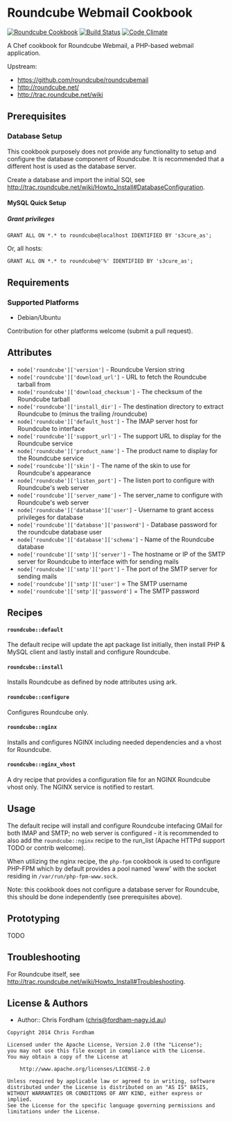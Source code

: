 Roundcube Webmail Cookbook
==========================

[![Roundcube Cookbook](http://img.shields.io/badge/cookbook-roundcube%20v0.1.0-green.svg)](https://github.com/xhost-cookbooks/roundcube)
[![Build Status](https://travis-ci.org/xhost-cookbooks/roundcube.svg)](https://travis-ci.org/xhost-cookbooks/roundcube)
[![Code Climate](https://codeclimate.com/github/xhost-cookbooks/system.png)](https://codeclimate.com/github/xhost-cookbooks/roundcube)

A Chef cookbook for Roundcube Webmail, a PHP-based webmail application.

Upstream:
- https://github.com/roundcube/roundcubemail
- http://roundcube.net/
- http://trac.roundcube.net/wiki

Prerequisites
-------------

### Database Setup
This cookbook purposely does not provide any functionality to setup and configure the database component of Roundcube. It is recommended that a different host is used as the database server.

Create a database and import the initial SQl, see http://trac.roundcube.net/wiki/Howto_Install#DatabaseConfiguration.

#### MySQL Quick Setup

##### Grant privileges

```
GRANT ALL ON *.* to roundcube@localhost IDENTIFIED BY 's3cure_as';
```
Or, all hosts:
```
GRANT ALL ON *.* to roundcube@'%' IDENTIFIED BY 's3cure_as';
```

Requirements
------------
### Supported Platforms
 * Debian/Ubuntu

Contribution for other platforms welcome (submit a pull request).

Attributes
----------

 * `node['roundcube']['version']` - Roundcube Version string
 * `node['roundcube']['download_url']` - URL to fetch the Roundcube tarball from
 * `node['roundcube']['download_checksum']` - The checksum of the Roundcube tarball
 * `node['roundcube']['install_dir']` - The destination directory to extract Roundcube to (minus the trailing /roundcube)
 * `node['roundcube']['default_host']` - The IMAP server host for Roundcube to interface
 * `node['roundcube']['support_url']` - The support URL to display for the Roundcube service
 * `node['roundcube']['product_name']` - The product name to display for the Roundcube service
 * `node['roundcube']['skin']` - The name of the skin to use for Roundcube's appearance
 * `node['roundcube']['listen_port']` - The listen port to configure with Roundcube's web server
 * `node['roundcube']['server_name']` - The server_name to configure with Roundcube's web server
 * `node['roundcube']['database']['user']` - Username to grant access privileges for database
 * `node['roundcube']['database']['password']` - Database password for the roundcube database user
 * `node['roundcube']['database']['schema']` - Name of the Roundcube database
 * `node['roundcube']['smtp']['server']` - The hostname or IP of the SMTP server for Roundcube to interface with for sending mails
 * `node['roundcube']['smtp']['port']` - The port of the SMTP server for sending mails
 * `node['roundcube']['smtp']['user']` = The SMTP username
 * `node['roundcube']['smtp']['password']` = The SMTP password

Recipes
-------
#### `roundcube::default`
The default recipe will update the apt package list initially, then install PHP & MySQL client and lastly install and configure Roundcube.

#### `roundcube::install`
Installs Roundcube as defined by node attributes using ark.

#### `roundcube::configure`
Configures Roundcube only.

#### `roundcube::nginx`
Installs and configures NGINX including needed dependencies and a vhost for Roundcube.

#### `roundcube::nginx_vhost`
A dry recipe that provides a configuration file for an NGINX Roundcube vhost only. The NGINX service is notified to restart.

Usage
-----
The default recipe will install and configure Roundcube intefacing GMail for both IMAP and SMTP; no web server is configured - it is recommended to also add the `roundcube::nginx` recipe to the run_list (Apache HTTPd support TODO or contrib welcome).

When utilizing the nginx recipe, the `php-fpm` cookbook is used to configure PHP-FPM which by default provides a pool named 'www' with the socket residing in `/var/run/php-fpm-www.sock`.

Note: this cookbook does not configure a database server for Roundcube, this should be done independently (see prerequisites above).

Prototyping
-----------
TODO

Troubleshooting
---------------

For Roundcube itself, see http://trac.roundcube.net/wiki/Howto_Install#Troubleshooting.

License & Authors
-----------------
- Author:: Chris Fordham (<chris@fordham-nagy.id.au>)

```text
Copyright 2014 Chris Fordham

Licensed under the Apache License, Version 2.0 (the "License");
you may not use this file except in compliance with the License.
You may obtain a copy of the License at

    http://www.apache.org/licenses/LICENSE-2.0

Unless required by applicable law or agreed to in writing, software
distributed under the License is distributed on an "AS IS" BASIS,
WITHOUT WARRANTIES OR CONDITIONS OF ANY KIND, either express or implied.
See the License for the specific language governing permissions and
limitations under the License.
```

